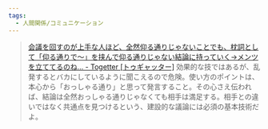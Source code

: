 ```yaml
---
tags:
  - 人間関係/コミュニケーション
---
```

>[会議を回すのが上手な人ほど、全然仰る通りじゃないことでも、枕詞として「仰る通りで〜」を挟んで仰る通りじゃない結論に持っていく→メンツを立ててるのね… - Togetter [トゥギャッター]](https://togetter.com/li/2475164)
>効果的な技ではあるが、乱発するとバカにしているように聞こえるので危険。使い方のポイントは、本心から「おっしゃる通り」と思って発言すること。その心さえ伝われば、結論は全然おっしゃる通りじゃなくても相手は満足する。相手との違いではなく共通点を見つけるという、建設的な議論には必須の基本技術だよ。

